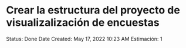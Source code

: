 # Crear la estructura del proyecto de visualizalización de encuestas

Status: Done
Date Created: May 17, 2022 10:23 AM
Estimación: 1